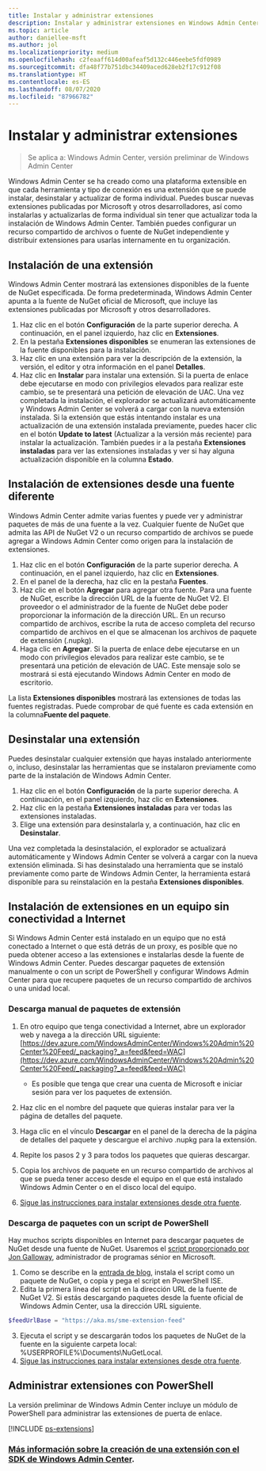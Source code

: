 ```yaml
---
title: Instalar y administrar extensiones
description: Instalar y administrar extensiones en Windows Admin Center (proyecto Honolulu)
ms.topic: article
author: daniellee-msft
ms.author: jol
ms.localizationpriority: medium
ms.openlocfilehash: c2feaaff614d00afeaf5d132c446eebe5fdf0989
ms.sourcegitcommit: dfa48f77b751dbc34409aced628eb2f17c912f08
ms.translationtype: HT
ms.contentlocale: es-ES
ms.lasthandoff: 08/07/2020
ms.locfileid: "87966782"
---
```

# <a name="install-and-manage-extensions"></a>Instalar y administrar extensiones

>Se aplica a: Windows Admin Center, versión preliminar de Windows Admin Center

Windows Admin Center se ha creado como una plataforma extensible en que cada herramienta y tipo de conexión es una extensión que se puede instalar, desinstalar y actualizar de forma individual. Puedes buscar nuevas extensiones publicadas por Microsoft y otros desarrolladores, así como instalarlas y actualizarlas de forma individual sin tener que actualizar toda la instalación de Windows Admin Center. También puedes configurar un recurso compartido de archivos o fuente de NuGet independiente y distribuir extensiones para usarlas internamente en tu organización.

## <a name="installing-an-extension"></a>Instalación de una extensión

Windows Admin Center mostrará las extensiones disponibles de la fuente de NuGet especificada. De forma predeterminada, Windows Admin Center apunta a la fuente de NuGet oficial de Microsoft, que incluye las extensiones publicadas por Microsoft y otros desarrolladores.

1. Haz clic en el botón **Configuración** de la parte superior derecha. A continuación, en el panel izquierdo, haz clic en **Extensiones**.
2. En la pestaña **Extensiones disponibles** se enumeran las extensiones de la fuente disponibles para la instalación.
3. Haz clic en una extensión para ver la descripción de la extensión, la versión, el editor y otra información en el panel **Detalles**.
4. Haz clic en **Instalar** para instalar una extensión. Si la puerta de enlace debe ejecutarse en modo con privilegios elevados para realizar este cambio, se te presentará una petición de elevación de UAC. Una vez completada la instalación, el explorador se actualizará automáticamente y Windows Admin Center se volverá a cargar con la nueva extensión instalada. Si la extensión que estás intentando instalar es una actualización de una extensión instalada previamente, puedes hacer clic en el botón **Update to latest** (Actualizar a la versión más reciente) para instalar la actualización. También puedes ir a la pestaña **Extensiones instaladas** para ver las extensiones instaladas y ver si hay alguna actualización disponible en la columna **Estado**.

## <a name="installing-extensions-from-a-different-feed"></a>Instalación de extensiones desde una fuente diferente

Windows Admin Center admite varias fuentes y puede ver y administrar paquetes de más de una fuente a la vez. Cualquier fuente de NuGet que admita las API de NuGet V2 o un recurso compartido de archivos se puede agregar a Windows Admin Center como origen para la instalación de extensiones.

1. Haz clic en el botón **Configuración** de la parte superior derecha. A continuación, en el panel izquierdo, haz clic en **Extensiones**.
2. En el panel de la derecha, haz clic en la pestaña **Fuentes**.
3. Haz clic en el botón **Agregar** para agregar otra fuente. Para una fuente de NuGet, escribe la dirección URL de la fuente de NuGet V2. El proveedor o el administrador de la fuente de NuGet debe poder proporcionar la información de la dirección URL. En un recurso compartido de archivos, escribe la ruta de acceso completa del recurso compartido de archivos en el que se almacenan los archivos de paquete de extensión (.nupkg).
4. Haga clic en **Agregar**. Si la puerta de enlace debe ejecutarse en un modo con privilegios elevados para realizar este cambio, se te presentará una petición de elevación de UAC. Este mensaje solo se mostrará si está ejecutando Windows Admin Center en modo de escritorio.

La lista **Extensiones disponibles** mostrará las extensiones de todas las fuentes registradas. Puede comprobar de qué fuente es cada extensión en la columna**Fuente del paquete**.

## <a name="uninstalling-an-extension"></a>Desinstalar una extensión

Puedes desinstalar cualquier extensión que hayas instalado anteriormente o, incluso, desinstalar las herramientas que se instalaron previamente como parte de la instalación de Windows Admin Center.

1. Haz clic en el botón **Configuración** de la parte superior derecha. A continuación, en el panel izquierdo, haz clic en **Extensiones**.
2. Haz clic en la pestaña **Extensiones instaladas** para ver todas las extensiones instaladas.
3. Elige una extensión para desinstalarla y, a continuación, haz clic en **Desinstalar**.

Una vez completada la desinstalación, el explorador se actualizará automáticamente y Windows Admin Center se volverá a cargar con la nueva extensión eliminada. Si has desinstalado una herramienta que se instaló previamente como parte de Windows Admin Center, la herramienta estará disponible para su reinstalación en la pestaña **Extensiones disponibles**.

## <a name="installing-extensions-on-a-computer-without-internet-connectivity"></a>Instalación de extensiones en un equipo sin conectividad a Internet

Si Windows Admin Center está instalado en un equipo que no está conectado a Internet o que está detrás de un proxy, es posible que no pueda obtener acceso a las extensiones e instalarlas desde la fuente de Windows Admin Center. Puedes descargar paquetes de extensión manualmente o con un script de PowerShell y configurar Windows Admin Center para que recupere paquetes de un recurso compartido de archivos o una unidad local.

### <a name="manually-downloading-extension-packages"></a>Descarga manual de paquetes de extensión

1. En otro equipo que tenga conectividad a Internet, abre un explorador web y navega a la dirección URL siguiente: [https://dev.azure.com/WindowsAdminCenter/Windows%20Admin%20Center%20Feed/_packaging?_a=feed&feed=WAC](https://dev.azure.com/WindowsAdminCenter/Windows%20Admin%20Center%20Feed/_packaging?_a=feed&feed=WAC)

   * Es posible que tenga que crear una cuenta de Microsoft e iniciar sesión para ver los paquetes de extensión.

2. Haz clic en el nombre del paquete que quieras instalar para ver la página de detalles del paquete.
3. Haga clic en el vínculo **Descargar** en el panel de la derecha de la página de detalles del paquete y descargue el archivo .nupkg para la extensión.
4. Repite los pasos 2 y 3 para todos los paquetes que quieras descargar.
5. Copia los archivos de paquete en un recurso compartido de archivos al que se pueda tener acceso desde el equipo en el que está instalado Windows Admin Center o en el disco local del equipo.
6. [Sigue las instrucciones para instalar extensiones desde otra fuente](#installing-extensions-from-a-different-feed).

### <a name="downloading-packages-with-a-powershell-script"></a>Descarga de paquetes con un script de PowerShell

Hay muchos scripts disponibles en Internet para descargar paquetes de NuGet desde una fuente de NuGet. Usaremos el [script proporcionado por Jon Galloway](https://weblogs.asp.net/jongalloway/downloading-a-local-nuget-repository-with-powershell), administrador de programas sénior en Microsoft.

1. Como se describe en la [entrada de blog](https://weblogs.asp.net/jongalloway/downloading-a-local-nuget-repository-with-powershell), instala el script como un paquete de NuGet, o copia y pega el script en PowerShell ISE.
2. Edita la primera línea del script en la dirección URL de la fuente de NuGet V2. Si estás descargando paquetes desde la fuente oficial de Windows Admin Center, usa la dirección URL siguiente.

```powershell
$feedUrlBase = "https://aka.ms/sme-extension-feed"
```

3. Ejecuta el script y se descargarán todos los paquetes de NuGet de la fuente en la siguiente carpeta local: %USERPROFILE%\Documents\NuGetLocal.
4. [Sigue las instrucciones para instalar extensiones desde otra fuente](#installing-extensions-from-a-different-feed).

## <a name="manage-extensions-with-powershell"></a>Administrar extensiones con PowerShell

La versión preliminar de Windows Admin Center incluye un módulo de PowerShell para administrar las extensiones de puerta de enlace.

[!INCLUDE [ps-extensions](../includes/ps-extensions.md)]

### <a name="learn-more-about-building-an-extension-with-the-windows-admin-center-sdk"></a>[Más información sobre la creación de una extensión con el SDK de Windows Admin Center](../extend/extensibility-overview.md).
